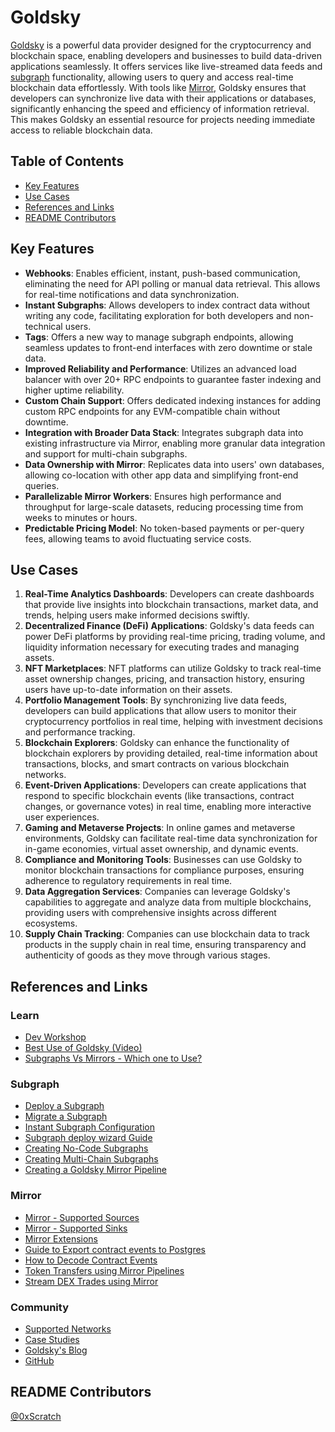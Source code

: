 # Goldsky

[Goldsky](https://goldsky.com/) is a powerful data provider designed for the cryptocurrency and blockchain space, enabling developers and businesses to build data-driven applications seamlessly. It offers services like live-streamed data feeds and [subgraph](https://goldsky.com/products/subgraphs) functionality, allowing users to query and access real-time blockchain data effortlessly. With tools like [Mirror](https://goldsky.com/products/mirror), Goldsky ensures that developers can synchronize live data with their applications or databases, significantly enhancing the speed and efficiency of information retrieval. This makes Goldsky an essential resource for projects needing immediate access to reliable blockchain data.

## Table of Contents

- [Key Features](#key-features)
- [Use Cases](#use-cases)
- [References and Links](#references-and-links)
- [README Contributors](#readme-contributors)

## Key Features

- **Webhooks**: Enables efficient, instant, push-based communication, eliminating the need for API polling or manual data retrieval. This allows for real-time notifications and data synchronization.
- **Instant Subgraphs**: Allows developers to index contract data without writing any code, facilitating exploration for both developers and non-technical users.
- **Tags**: Offers a new way to manage subgraph endpoints, allowing seamless updates to front-end interfaces with zero downtime or stale data.
- **Improved Reliability and Performance**: Utilizes an advanced load balancer with over 20+ RPC endpoints to guarantee faster indexing and higher uptime reliability.
- **Custom Chain Support**: Offers dedicated indexing instances for adding custom RPC endpoints for any EVM-compatible chain without downtime.
- **Integration with Broader Data Stack**: Integrates subgraph data into existing infrastructure via Mirror, enabling more granular data integration and support for multi-chain subgraphs.
- **Data Ownership with Mirror**: Replicates data into users' own databases, allowing co-location with other app data and simplifying front-end queries.
- **Parallelizable Mirror Workers**: Ensures high performance and throughput for large-scale datasets, reducing processing time from weeks to minutes or hours.
- **Predictable Pricing Model**: No token-based payments or per-query fees, allowing teams to avoid fluctuating service costs.

## Use Cases

1. **Real-Time Analytics Dashboards**: Developers can create dashboards that provide live insights into blockchain transactions, market data, and trends, helping users make informed decisions swiftly.
2. **Decentralized Finance (DeFi) Applications**: Goldsky's data feeds can power DeFi platforms by providing real-time pricing, trading volume, and liquidity information necessary for executing trades and managing assets.
3. **NFT Marketplaces**: NFT platforms can utilize Goldsky to track real-time asset ownership changes, pricing, and transaction history, ensuring users have up-to-date information on their assets.
4. **Portfolio Management Tools**: By synchronizing live data feeds, developers can build applications that allow users to monitor their cryptocurrency portfolios in real time, helping with investment decisions and performance tracking.
5. **Blockchain Explorers**: Goldsky can enhance the functionality of blockchain explorers by providing detailed, real-time information about transactions, blocks, and smart contracts on various blockchain networks.
6. **Event-Driven Applications**: Developers can create applications that respond to specific blockchain events (like transactions, contract changes, or governance votes) in real time, enabling more interactive user experiences.
7. **Gaming and Metaverse Projects**: In online games and metaverse environments, Goldsky can facilitate real-time data synchronization for in-game economies, virtual asset ownership, and dynamic events.
8. **Compliance and Monitoring Tools**: Businesses can use Goldsky to monitor blockchain transactions for compliance purposes, ensuring adherence to regulatory requirements in real time.
9. **Data Aggregation Services**: Companies can leverage Goldsky's capabilities to aggregate and analyze data from multiple blockchains, providing users with comprehensive insights across different ecosystems.
10. **Supply Chain Tracking**: Companies can use blockchain data to track products in the supply chain in real time, ensuring transparency and authenticity of goods as they move through various stages.

## References and Links

### Learn

- [Dev Workshop](https://www.youtube.com/watch?v=ug9DtPtuNPg)
- [Best Use of Goldsky (Video)](https://www.youtube.com/watch?v=2HLgfRDZQsA&t=1163s)
- [Subgraphs Vs Mirrors - Which one to Use?](https://www.youtube.com/watch?v=ug9DtPtuNPg)

### Subgraph

- [Deploy a Subgraph](https://docs.goldsky.com/subgraphs/deploying-subgraphs)
- [Migrate a Subgraph](https://docs.goldsky.com/subgraphs/migrate-from-the-graph)
- [Instant Subgraph Configuration](https://docs.goldsky.com/reference/config-file/instant-subgraph)
- [Subgraph deploy wizard Guide](https://docs.goldsky.com/subgraphs/guides/subgraph-deploy-wizard)
- [Creating No-Code Subgraphs](https://docs.goldsky.com/subgraphs/guides/create-a-no-code-subgraph)
- [Creating Multi-Chain Subgraphs](https://docs.goldsky.com/subgraphs/guides/create-a-multi-chain-subgraph)
- [Creating a Goldsky Mirror Pipeline](https://docs.goldsky.com/mirror/create-a-pipeline)

### Mirror

- [Mirror - Supported Sources](https://docs.goldsky.com/mirror/sources/supported-sources)
- [Mirror - Supported Sinks](https://docs.goldsky.com/mirror/sinks/supported-sinks)
- [Mirror Extensions](https://docs.goldsky.com/mirror/extensions/overview)
- [Guide to Export contract events to Postgres](https://docs.goldsky.com/mirror/guides/export-events-to-database)
- [How to Decode Contract Events](https://docs.goldsky.com/mirror/guides/decoding-contract-events)
- [Token Transfers using Mirror Pipelines](https://docs.goldsky.com/mirror/guides/token-transfers/Native-transfers)
- [Stream DEX Trades using Mirror](https://docs.goldsky.com/mirror/guides/token-transfers/Native-transfers)

### Community

- [Supported Networks](https://docs.goldsky.com/chains/supported-networks)
- [Case Studies](https://goldsky.com/case-studies)
- [Goldsky's Blog](https://goldsky.com/blog)
- [GitHub](https://github.com/goldsky-io)

## README Contributors

[@0xScratch](https://github.com/0xScratch)
